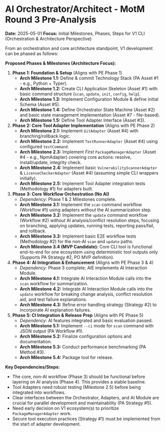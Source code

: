 # AI Orchestrator/Architect - MotM Round 3 Pre-Analysis

**Date:** 2025-05-01
**Focus:** Initial Milestones, Phases, Steps for V1 CLI (Orchestration & Architecture Perspective)

From an orchestration and core architecture standpoint, V1 development can be phased as follows:

**Proposed Phases & Milestones (Architecture Focus):**

1.  **Phase 1: Foundation & Setup** (Aligns with PE Phase 1)
    *   **Arch Milestone 1.1:** Define & commit Technology Stack (PA Asset #1 - e.g., Python + Typer).
    *   **Arch Milestone 1.2:** Create CLI Application Skeleton (Asset #1) with basic command structure (`scan`, `update`, `init`, `config`, `help`).
    *   **Arch Milestone 1.3:** Implement Configuration Module & define initial Schema (Asset #5).
    *   **Arch Milestone 1.4:** Define Orchestrator State Machine (Asset #2) and basic state management implementation (Asset #7 - file-based).
    *   **Arch Milestone 1.5:** Define Tool Adapter Interface (Asset #3).
2.  **Phase 2: Core Tool Adapter Implementation** (Aligns with PE Phase 2)
    *   **Arch Milestone 2.1:** Implement `GitAdapter` (Asset #4) with branching/rollback logic.
    *   **Arch Milestone 2.2:** Implement `TestRunnerAdapter` (Asset #4) using configured `testCommand`.
    *   **Arch Milestone 2.3:** Implement *First* `PackageManagerAdapter` (Asset #4 - e.g., NpmAdapter) covering core actions: resolve, install/update, integrity check.
    *   **Arch Milestone 2.4:** Implement basic `VulnerabilityScannerAdapter` & `LicenseCheckerAdapter` (Asset #4) (assuming simple CLI wrappers initially).
    *   **Arch Milestone 2.5:** Implement Tool Adapter integration tests (Methodology #1) for adapters built.
3.  **Phase 3: Core Workflow Orchestration (No AI)**
    *   *Dependency:* Phase 1 & 2 Milestones complete.
    *   **Arch Milestone 3.1:** Implement the `scan` command workflow (Workflow #1) using adapters *without* the AI summarization step.
    *   **Arch Milestone 3.2:** Implement the `update` command workflow (Workflow #2) *without* AI analysis/conflict resolution steps, focusing on branching, applying updates, running tests, reporting pass/fail, and rollback.
    *   **Arch Milestone 3.3:** Implement basic E2E workflow tests (Methodology #2) for the non-AI `scan` and `update` paths.
    *   **Arch Milestone 3.4 (MVP Candidate):** Core CLI tool is functional end-to-end for one ecosystem using deterministic tool outputs only (Supports PA Strategy #2, PO MVP definition).
4.  **Phase 4: AI Integration & Enhancement** (Aligns with PE Phase 3 & 4)
    *   *Dependency:* Phase 3 complete; AIE implements AI Interaction Module.
    *   **Arch Milestone 4.1:** Integrate AI Interaction Module calls into the `scan` workflow for summarization.
    *   **Arch Milestone 4.2:** Integrate AI Interaction Module calls into the `update` workflow for breaking change analysis, conflict resolution aid, and test failure explanations.
    *   **Arch Milestone 4.3:** Refine error handling strategy (Strategy #2) to incorporate AI explanation failures.
5.  **Phase 5: CI Integration & Release Prep** (Aligns with PE Phase 5)
    *   *Dependency:* AI features integrated and basic evaluation passed.
    *   **Arch Milestone 5.1:** Implement `--ci` mode for `scan` command with JSON output (PA Workflow #1).
    *   **Arch Milestone 5.2:** Finalize configuration options and documentation.
    *   **Arch Milestone 5.3:** Conduct performance benchmarking (PA Method #3).
    *   **Arch Milestone 5.4:** Package tool for release.

**Key Dependencies/Steps:**
*   The core, non-AI workflow (Phase 3) should be functional before layering on AI analysis (Phase 4). This provides a stable baseline.
*   Tool Adapters need robust testing (Milestone 2.5) before being integrated into workflows.
*   Clear interfaces between the Orchestrator, Adapters, and AI Module are crucial for parallel development and maintainability (PA Strategy #5).
*   Need early decision on V1 ecosystem(s) to prioritize `PackageManagerAdapter` work.
*   Secure tool execution practices (Strategy #1) must be implemented from the start of adapter development. 